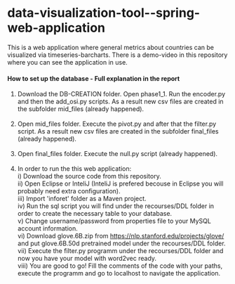 # data-visualization-tool--spring-web-application
This is a web application where general metrics about countries can be visualized via timeseries-barcharts. There is a demo-video in this repository where you can see the application in use.

#### How to set up the database - Full explanation in the report
1) Download the DB-CREATION folder. Open phase1_1. Run the encoder.py and then the add_osi.py scripts. As a result new csv files are created in the subfolder mid_files (already happened).<br /><br />
2) Open mid_files folder. Execute the pivot.py and after that the filter.py script. As a result new csv files are created in the subfolder final_files (already happened).  <br /><br />
3) Open final_files folder. Execute the null.py script (already happened).  <br /><br />
4) In order to run the this web application:<br />  i) Download the source code from this repository.<br />   ii) Open Eclipse or InteliJ (InteliJ is prefered becouse in Eclipse you will
probably need extra configuration).<br />  iii) Import 'inforet' folder as a Maven project.<br />  iv) Run the sql script you will find under the recourses/DDL folder in order to create the
necessary table to your database.<br />   v) Change username/password from properties file to your MySQL account information.<br /> vi) Download glove.6B.zip from https://nlp.stanford.edu/projects/glove/ and put glove.6B.50d pretrained model under the recourses/DDL folder.<br />  vii) Execute the filter.py programm under the recourses/DDL folder and now you have your model with word2vec ready.<br /> viii) You are good to go! Fill the comments of the code with your paths, execute the programm and go to localhost to navigate the application.
